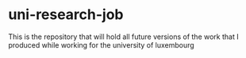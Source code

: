 # uni-research-job
This is the repository that will hold all future versions of the work that I produced while working for the university of luxembourg
